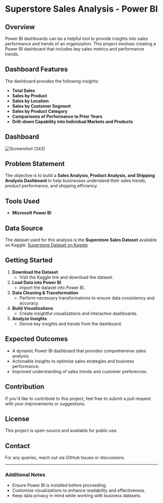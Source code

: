 # Superstore Sales Analysis - Power BI

## Overview
Power BI dashboards can be a helpful tool to provide insights into sales performance and trends of an organization. This project involves creating a Power BI dashboard that includes key sales metrics and performance trends.

## Dashboard Features
The dashboard provides the following insights:
- **Total Sales**
- **Sales by Product**
- **Sales by Location**
- **Sales by Customer Segment**
- **Sales by Product Category**
- **Comparisons of Performance to Prior Years**
- **Drill-down Capability into Individual Markets and Products**

## Dashboard

![Screenshot (343)](https://github.com/user-attachments/assets/ec87af1d-9605-494b-9af8-4b20b8eb515e)


## Problem Statement
The objective is to build a **Sales Analysis, Product Analysis, and Shipping Analysis Dashboard** to help businesses understand their sales trends, product performance, and shipping efficiency.

## Tools Used
- **Microsoft Power BI**

## Data Source
The dataset used for this analysis is the **Superstore Sales Dataset** available on Kaggle:
[Superstore Dataset on Kaggle](https://www.kaggle.com/datasets/laibaanwer/superstore-sales-dataset)

## Getting Started
1. **Download the Dataset**
   - Visit the Kaggle link and download the dataset.
2. **Load Data into Power BI**
   - Import the dataset into Power BI.
3. **Data Cleaning & Transformation**
   - Perform necessary transformations to ensure data consistency and accuracy.
4. **Build Visualizations**
   - Create insightful visualizations and interactive dashboards.
5. **Analyze Insights**
   - Derive key insights and trends from the dashboard.

## Expected Outcomes
- A dynamic Power BI dashboard that provides comprehensive sales analysis.
- Actionable insights to optimize sales strategies and business performance.
- Improved understanding of sales trends and customer preferences.



## Contribution
If you'd like to contribute to this project, feel free to submit a pull request with your improvements or suggestions.

## License
This project is open-source and available for public use.

## Contact
For any queries, reach out via GitHub Issues or discussions.

---

### Additional Notes
- Ensure Power BI is installed before proceeding.
- Customize visualizations to enhance readability and effectiveness.
- Keep data privacy in mind while working with business datasets.

